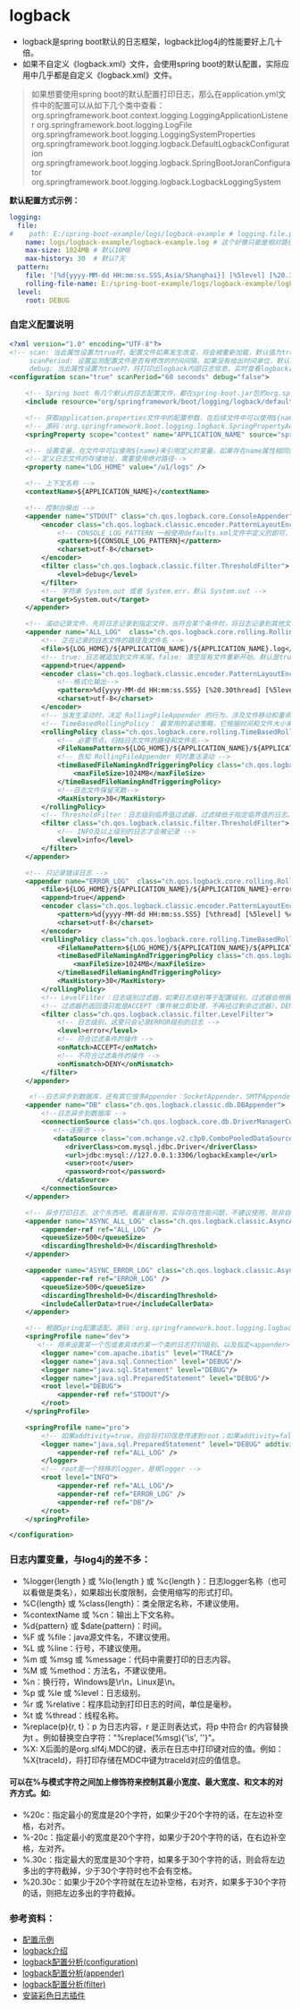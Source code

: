 # logback

+ logback是spring boot默认的日志框架，logback比log4j的性能要好上几十倍。
+ 如果不自定义《logback.xml》文件，会使用spring boot的默认配置，实际应用中几乎都是自定义《logback.xml》文件。
>如果想要使用spring boot的默认配置打印日志，那么在application.yml文件中的配置可以从如下几个类中查看：
>org.springframework.boot.context.logging.LoggingApplicationListener
>org.springframework.boot.logging.LogFile
>org.springframework.boot.logging.LoggingSystemProperties
>org.springframework.boot.logging.logback.DefaultLogbackConfiguration
>org.springframework.boot.logging.logback.SpringBootJoranConfigurator
>org.springframework.boot.logging.logback.LogbackLoggingSystem

**默认配置方式示例：**
```yaml
logging:
  file:
#    path: E:/spring-boot-example/logs/logback-example # logging.file.path，logging.file.name 只有一个会生效，logging.file.name的优先级高
    name: logs/logback-example/logback-example.log # 这个好像只能是相对路径
    max-size: 1024MB # 默认10MB
    max-history: 30  # 默认7天
  pattern:
    file: '[%d{yyyy-MM-dd HH:mm:ss.SSS,Asia/Shanghai}] [%5level] [%20.30thread] [%X{traceId},%X{spanId}] %30.50logger{50} - %msg%n'
    rolling-file-name: E:/spring-boot-example/logs/logback-example/logback-example.%d{yyyy-MM-dd}.%i.log
  level:
    root: DEBUG
```

### 自定义配置说明
```xml
<?xml version="1.0" encoding="UTF-8"?>
<!-- scan: 当此属性设置为true时，配置文件如果发生改变，将会被重新加载，默认值为true。
     scanPeriod: 设置监测配置文件是否有修改的时间间隔，如果没有给出时间单位，默认单位是毫秒。当scan为true时，此属性生效。默认的时间间隔为1分钟。
     debug: 当此属性设置为true时，将打印出logback内部日志信息，实时查看logback运行状态。默认值为false。 -->
<configuration scan="true" scanPeriod="60 seconds" debug="false">

    <!-- Spring boot 有几个默认的日志配置文件，都在spring-boot.jar包的org.springframework.boot.logging.logback路径下面 -->
    <include resource="org/springframework/boot/logging/logback/defaults.xml"/>

    <!-- 获取application.properties文件中的配置参数，在后续文件中可以使用${name}使用 -->
    <!-- 源码：org.springframework.boot.logging.logback.SpringPropertyAction -->
    <springProperty scope="context" name="APPLICATION_NAME" source="spring.application.name" />

    <!-- 设置变量，在文件中可以使用${name}来引用定义的变量，如果存在name属性相同的配置，以最后的配置为准 -->
    <!--定义日志文件的存储地址，需要使用绝对路径-->
    <property name="LOG_HOME" value="/u1/logs" />

    <!-- 上下文名称 -->
    <contextName>${APPLICATION_NAME}</contextName>

    <!-- 控制台输出 -->
    <appender name="STDOUT" class="ch.qos.logback.core.ConsoleAppender">
        <encoder class="ch.qos.logback.classic.encoder.PatternLayoutEncoder"> 
            <!-- CONSOLE_LOG_PATTERN 一般使用defaults.xml文件中定义的即可，也可以自己定义 -->
            <pattern>${CONSOLE_LOG_PATTERN}</pattern>
            <charset>utf-8</charset>
        </encoder> 
        <filter class="ch.qos.logback.classic.filter.ThresholdFilter">
            <level>debug</level>
        </filter>
        <!-- 字符串 System.out 或者 System.err，默认 System.out -->
        <target>System.out</target>
    </appender>

    <!-- 滚动记录文件，先将日志记录到指定文件，当符合某个条件时，将日志记录到其他文件。 -->
    <appender name="ALL_LOG"  class="ch.qos.logback.core.rolling.RollingFileAppender">   
        <!-- 正在记录的日志文件的路径及文件名 -->
        <file>${LOG_HOME}/${APPLICATION_NAME}/${APPLICATION_NAME}.log</file>
        <!-- true: 日志被追加到文件末尾，false: 清空现有文件重新开始。默认是true -->
        <append>true</append>
        <encoder class="ch.qos.logback.classic.encoder.PatternLayoutEncoder"> 
            <!--格式化输出--> 
            <pattern>%d{yyyy-MM-dd HH:mm:ss.SSS} [%20.30thread] [%5level] %30.50logger{50} : %msg%n</pattern>   
            <charset>utf-8</charset>
        </encoder>
        <!-- 当发生滚动时，决定 RollingFileAppender 的行为，涉及文件移动和重命名 -->
        <!-- TimeBasedRollingPolicy： 最常用的滚动策略，它根据时间和文件大小来制定滚动策略。 -->
        <rollingPolicy class="ch.qos.logback.core.rolling.TimeBasedRollingPolicy">
            <!-- 必要节点，归档日志文件的路径和文件名-->
            <FileNamePattern>${LOG_HOME}/${APPLICATION_NAME}/${APPLICATION_NAME}-%d{yyyy-MM-dd}.%i.log</FileNamePattern>
            <!-- 告知 RollingFileAppender 何时激活滚动 -->
            <timeBasedFileNamingAndTriggeringPolicy class="ch.qos.logback.core.rolling.SizeAndTimeBasedFNATP">
                <maxFileSize>1024MB</maxFileSize>
            </timeBasedFileNamingAndTriggeringPolicy>
            <!--日志文件保留天数-->
            <MaxHistory>30</MaxHistory>
        </rollingPolicy>
        <!-- ThresholdFilter：日志级别临界值过滤器，过滤掉低于指定临界值的日志。 -->
        <filter class="ch.qos.logback.classic.filter.ThresholdFilter">
            <!-- INFO及以上级别的日志才会被记录 -->
            <level>info</level>
        </filter>
    </appender>

    <!-- 只记录错误日志 -->
    <appender name="ERROR_LOG"  class="ch.qos.logback.core.rolling.RollingFileAppender">   
        <file>${LOG_HOME}/${APPLICATION_NAME}/${APPLICATION_NAME}-error.log</file>
        <append>true</append>
        <encoder class="ch.qos.logback.classic.encoder.PatternLayoutEncoder"> 
            <pattern>%d{yyyy-MM-dd HH:mm:ss.SSS} [%thread] [%5level] %class.%method [%L] : %msg%n</pattern>   
            <charset>utf-8</charset>
        </encoder>
        <rollingPolicy class="ch.qos.logback.core.rolling.TimeBasedRollingPolicy">
            <FileNamePattern>${LOG_HOME}/${APPLICATION_NAME}/${APPLICATION_NAME}-error-%d{yyyy-MM-dd}.%i.log</FileNamePattern> 
            <timeBasedFileNamingAndTriggeringPolicy class="ch.qos.logback.core.rolling.SizeAndTimeBasedFNATP">
                <maxFileSize>1024MB</maxFileSize>
            </timeBasedFileNamingAndTriggeringPolicy>
            <MaxHistory>30</MaxHistory>
        </rollingPolicy>
        <!-- LevelFilter：日志级别过滤器，如果日志级别等于配置级别，过滤器会根据onMath 和 onMismatch接收或拒绝日志。 -->
        <!-- 过滤器的返回值只能是ACCEPT（事件被立即处理，不再经过剩余过滤器）、DENY（事件立即被抛弃，不再经过剩余过滤器）和NEUTRAL（有序列表里的下一个过滤器会接着处理记录事件）的其中一个 -->
        <filter class="ch.qos.logback.classic.filter.LevelFilter">
            <!-- 日志级别，这里只会记录ERROR级别的日志 -->
            <level>error</level>
            <!-- 符合过滤条件的操作 -->
            <onMatch>ACCEPT</onMatch>
            <!-- 不符合过滤条件的操作 -->
            <onMismatch>DENY</onMismatch>
        </filter>
    </appender>

     <!--日志异步到数据库，还有其它很多Appender：SocketAppender、SMTPAppender、SyslogAppender、SiftingAppender -->  
    <appender name="DB" class="ch.qos.logback.classic.db.DBAppender">
        <!--日志异步到数据库 --> 
        <connectionSource class="ch.qos.logback.core.db.DriverManagerConnectionSource">
           <!--连接池 --> 
           <dataSource class="com.mchange.v2.c3p0.ComboPooledDataSource">
              <driverClass>com.mysql.jdbc.Driver</driverClass>
              <url>jdbc:mysql://127.0.0.1:3306/logbackExample</url>
              <user>root</user>
              <password>root</password>
            </dataSource>
        </connectionSource>
    </appender>

    <!-- 异步打印日志，这个东西吧，看着挺有用，实际存在性能问题，不建议使用，除非自己改写一下 -->
    <appender name="ASYNC_ALL_LOG" class="ch.qos.logback.classic.AsyncAppender">
        <appender-ref ref="ALL_LOG" />
        <queueSize>500</queueSize>
        <discardingThreshold>0</discardingThreshold>
    </appender>

    <appender name="ASYNC_ERROR_LOG" class="ch.qos.logback.classic.AsyncAppender">
        <appender-ref ref="ERROR_LOG" />
        <queueSize>500</queueSize>
        <discardingThreshold>0</discardingThreshold>
        <includeCallerData>true</includeCallerData>
    </appender>

    <!-- 根据Spring配置适配。源码：org.springframework.boot.logging.logback.SpringProfileAction -->
    <springProfile name="dev">
       <!-- 用来设置某一个包或者具体的某一个类的日志打印级别、以及指定<appender> --> 
        <logger name="com.apache.ibatis" level="TRACE"/>
        <logger name="java.sql.Connection" level="DEBUG"/>
        <logger name="java.sql.Statement" level="DEBUG"/>
        <logger name="java.sql.PreparedStatement" level="DEBUG"/>
        <root level="DEBUG">
            <appender-ref ref="STDOUT"/>
        </root>
    </springProfile>

    <springProfile name="pro">
        <!-- 如果addtivity=true，则会将打印信息传递到root；如果addtivity=false，则只会在<logger>中<appender-ref>打印信息，不会向上传递 -->
        <logger name="java.sql.PreparedStatement" level="DEBUG" addtivity="false" >
            <appender-ref ref="ALL_LOG" />
        </logger>
        <!-- root是一个特殊的logger，是根logger -->
        <root level="INFO">
            <appender-ref ref="ALL_LOG"/>
            <appender-ref ref="ERROR_LOG" />
            <appender-ref ref="DB"/>
        </root>
    </springProfile>

</configuration>
```

### 日志内置变量，与log4j的差不多：
 + %logger{length } 或 %lo{length } 或 %c{length }：日志logger名称（也可以看做是类名），如果超出长度限制，会使用缩写的形式打印。
 + %C{length} 或 %class{length}：类全限定名称，不建议使用。
 + %contextName 或 %cn：输出上下文名称。
 + %d{pattern} 或 $date{pattern}：时间。
 + %F 或 %file：java源文件名，不建议使用。
 + %L 或 %line：行号，不建议使用。
 + %m 或 %msg 或 %message：代码中需要打印的日志内容。
 + %M 或 %method：方法名，不建议使用。
 + %n：换行符，Windows是\r\n，Linux是\n。
 + %p 或 %le 或 %level：日志级别。
 + %r 或 %relative：程序启动到打印日志的时间，单位是毫秒。
 + %t 或 %thread：线程名称。
 + %replace(p){r, t}：p 为日志内容，r 是正则表达式，将p 中符合r 的内容替换为t 。例如替换空白字符："%replace(%msg){'\s', ''}"。
 + %X: X后面的是org.slf4j.MDC的键，表示在日志中打印键对应的值。例如：%X{traceId}，将打印存储在MDC中键为traceId对应的值信息。

#### 可以在%与模式字符之间加上修饰符来控制其最小宽度、最大宽度、和文本的对齐方式。如:
 + %20c：指定最小的宽度是20个字符，如果少于20个字符的话，在左边补空格，右对齐。
 + %-20c：指定最小的宽度是20个字符，如果少于20个字符的话，在右边补空格，左对齐。
 + %.30c：指定最大的宽度是30个字符，如果多于30个字符的话，则会将左边多出的字符截掉，少于30个字符时也不会有空格。
 + %20.30c：如果少于20个字符就在左边补空格，右对齐，如果多于30个字符的话，则把左边多出的字符截掉。

### 参考资料：
  + [配置示例](https://www.cnblogs.com/zhangjianbing/p/8992897.html)
  + [logback介绍](https://www.cnblogs.com/lixuwu/p/5804793.html)
  + [logback配置分析(configuration)](https://www.cnblogs.com/lixuwu/p/5810912.html)
  + [logback配置分析(appender)](https://www.cnblogs.com/lixuwu/p/5811273.html)
  + [logback配置分析(filter)](https://www.cnblogs.com/lixuwu/p/5816814.html)
  + [安装彩色日志插件](https://blog.csdn.net/ruglcc/article/details/73844044)


